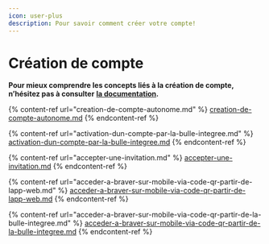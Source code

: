 ```yaml
---
icon: user-plus
description: Pour savoir comment créer votre compte!
---
```


# Création de compte

**Pour mieux comprendre les concepts liés à la création de compte, n’hésitez pas à consulter** [**la documentation**](https://support.braver.net/pour-les-professionnels/creation-de-compte)**.**

{% content-ref url="creation-de-compte-autonome.md" %}
[creation-de-compte-autonome.md](creation-de-compte-autonome.md)
{% endcontent-ref %}

{% content-ref url="activation-dun-compte-par-la-bulle-integree.md" %}
[activation-dun-compte-par-la-bulle-integree.md](activation-dun-compte-par-la-bulle-integree.md)
{% endcontent-ref %}

{% content-ref url="accepter-une-invitation.md" %}
[accepter-une-invitation.md](accepter-une-invitation.md)
{% endcontent-ref %}

{% content-ref url="acceder-a-braver-sur-mobile-via-code-qr-partir-de-lapp-web.md" %}
[acceder-a-braver-sur-mobile-via-code-qr-partir-de-lapp-web.md](acceder-a-braver-sur-mobile-via-code-qr-partir-de-lapp-web.md)
{% endcontent-ref %}

{% content-ref url="acceder-a-braver-sur-mobile-via-code-qr-partir-de-la-bulle-integree.md" %}
[acceder-a-braver-sur-mobile-via-code-qr-partir-de-la-bulle-integree.md](acceder-a-braver-sur-mobile-via-code-qr-partir-de-la-bulle-integree.md)
{% endcontent-ref %}
